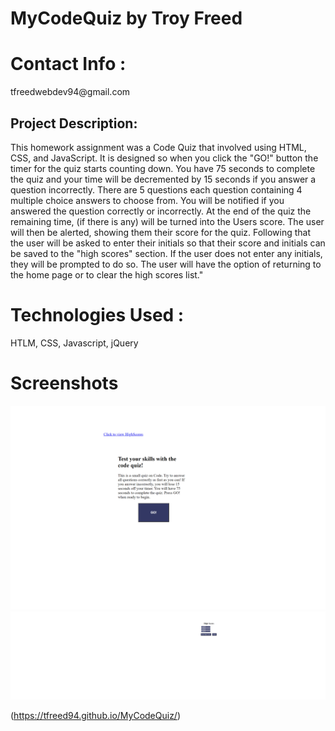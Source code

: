 # MyCodeQuiz by Troy Freed
<h1> Contact Info : </h1>
<p> tfreedwebdev94@gmail.com </p>

<h2> Project Description: </h2>
<p>This homework assignment was a Code Quiz that involved using HTML, CSS, and JavaScript. It is designed so when you click the "GO!" button the timer for the quiz starts counting down. You have 75 seconds to complete the quiz and your time will be decremented by 15 seconds if you answer a question incorrectly.
There are 5 questions each question containing 4 multiple choice answers to choose from. You will be notified if you answered the question correctly or incorrectly. At the end of the quiz the remaining time, (if there is any) will be turned into the Users score. The user will then be alerted, showing them their score for the quiz. Following that the user will be asked to enter their initials so that their score and initials can be saved to the "high scores" section.
If the user does not enter any initials, they will be prompted to do so. The user will have the option of returning to the home page or to clear the high scores list." </p>

# Technologies Used : 
HTLM, CSS, Javascript, jQuery

# Screenshots
![](assets/myCodeQuiz.png)
![](assets/myCodeQuiz2.png)

(https://tfreed94.github.io/MyCodeQuiz/)